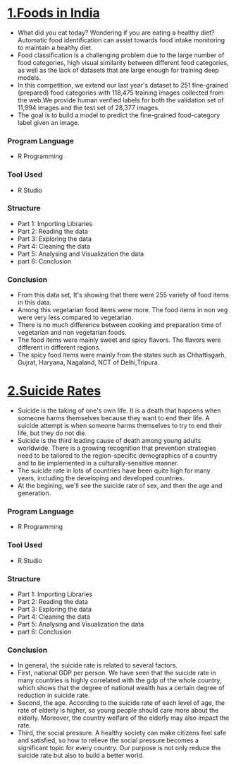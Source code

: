 <a href="https://github.com/boddeti21/Edubrige-Data-Analytics/blob/main/Projects/Exploratory%20Data%20Analysis%20using%20R/iFood.R"><h1> 1.Foods in India</h1></a>
- What did you eat today? Wondering if you are eating a healthy diet? Automatic food identification can assist towards food intake monitoring to maintain a healthy diet.
- Food classification is a challenging problem due to the large number of food categories, high visual similarity between different food categories, as well as the lack of datasets that are large enough for training deep models.
- In this competition, we extend our last year's dataset to 251 fine-grained (prepared) food categories with 118,475 training images collected from the web.We provide human verified labels for both the validation set of 11,994 images and the test set of 28,377 images.
- The goal is to build a model to predict the fine-grained food-category label given an image.

### Program Language
- R Programming

### Tool Used
- R Studio

### Structure
- Part 1: Importing Libraries
- Part 2: Reading the data
- Part 3: Exploring the data
- Part 4: Cleaning the data
- Part 5: Analysing and Visualization the data
- part 6: Conclusion

### Conclusion
- From this data set, It's showing that there were 255 variety of food items in this data.
- Among this vegetarian food items were more. The food items in non veg were very less compared to vegetarian.
- There is no much difference between cooking and preparation time of vegetarian and non vegetarian foods.
- The food items were mainly sweet and spicy flavors. The flavors were different in different regions.
- The spicy food items were mainly from the states such as Chhattisgarh, Gujrat, Haryana, Nagaland, NCT of Delhi,Tripura.

<a href="https://github.com/boddeti21/Edubrige-Data-Analytics/blob/main/Projects/Exploratory%20Data%20Analysis%20using%20R/Suicide%20Rate%20Analysis.R"><h1> 2.Suicide Rates</h1></a>
- Suicide is the taking of one's own life. It is a death that happens when someone harms themselves because they want to end their life. A suicide attempt is when someone harms themselves to try to end their life, but they do not die. 
- Suicide is the third leading cause of death among young adults worldwide. There is a growing recognition that prevention strategies need to be tailored to the region-specific demographics of a country and to be implemented in a culturally-sensitive manner.
- The suicide rate in lots of countries have been quite high for many years, including the developing and developed countries. 
- At the begining, we'll see the suicide rate of sex, and then the age and generation. 

### Program Language
- R Programming

### Tool Used
- R Studio

### Structure
- Part 1: Importing Libraries
- Part 2: Reading the data
- Part 3: Exploring the data
- Part 4: Cleaning the data
- Part 5: Analysing and Visualization the data
- part 6: Conclusion

### Conclusion
- In general, the suicide rate is related to several factors.
- First, national GDP per person. We have seen that the suicide rate in many countries is highly correlated with the gdp of the whole country, which shows that the degree of national wealth has a certain degree of reduction in suicide rate.
- Second, the age. According to the suicide rate of each level of age, the rate of elderly is higher, so young people should care more about the elderly. Moreover, the country welfare of the elderly may also impact the rate.
- Third, the social pressure. A healthy society can make citizens feel safe and satisfied, so how to relieve the social pressure becomes a significant topic for every country. Our purpose is not only reduce the suicide rate but also to build a better world.
